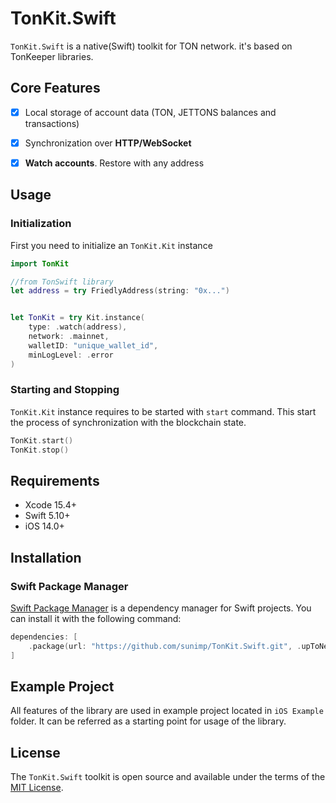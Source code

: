 # TonKit.Swift

`TonKit.Swift` is a native(Swift) toolkit for TON network. it's based on TonKeeper libraries.

## Core Features

- [x] Local storage of account data (TON, JETTONS balances and transactions)
- [x] Synchronization over **HTTP/WebSocket**
- [x] **Watch accounts**. Restore with any address


## Usage

### Initialization

First you need to initialize an `TonKit.Kit` instance

```swift
import TonKit

//from TonSwift library
let address = try FriedlyAddress(string: "0x...")


let TonKit = try Kit.instance(
    type: .watch(address), 
    network: .mainnet, 
    walletID: "unique_wallet_id", 
    minLogLevel: .error
)
```

### Starting and Stopping

`TonKit.Kit` instance requires to be started with `start` command. This start the process of synchronization with the blockchain state.

```swift
TonKit.start()
TonKit.stop()
```
## Requirements

* Xcode 15.4+
* Swift 5.10+
* iOS 14.0+

## Installation

### Swift Package Manager

[Swift Package Manager](https://www.swift.org/package-manager) is a dependency manager for Swift projects. You can install it with the following command:

```swift
dependencies: [
    .package(url: "https://github.com/sunimp/TonKit.Swift.git", .upToNextMajor(from: "0.6.0"))
]
```

## Example Project

All features of the library are used in example project located in `iOS Example` folder. It can be referred as a starting point for usage of the library.

## License

The `TonKit.Swift` toolkit is open source and available under the terms of the [MIT License](https://github.com/sunimp/TonKit.Swift/blob/master/LICENSE).

